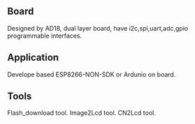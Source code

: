 ## Board
Designed by AD18, dual layer board, have i2c,spi,uart,adc,gpio programmable interfaces.

## Application
Develope based ESP8266-NON-SDK or Ardunio on board.

## Tools
Flash_download tool.
Image2Lcd tool.
CN2Lcd tool.
